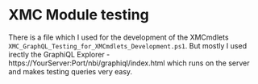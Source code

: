 # XMC Module testing

There is a file which I used for the development of the XMCmdlets `XMC_GraphQL_Testing_for_XMCmdlets_Development.ps1`.
But mostly I used irectly the GraphiQL Explorer - https://YourServer:Port/nbi/graphiql/index.html which runs on the server and makes testing queries very easy.